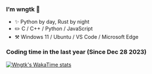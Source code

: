 ### I’m wngtk 👋

- ✨ Python by day, Rust by night
- ✏️  C / C++ / Python / JavaScript
- :hammer_and_pick: Windows 11 / Ubuntu / VS Code / Microsoft Edge

### Coding time in the last year (Since Dec 28 2023)

[![Wngtk's WakaTime stats](https://github-readme-stats.vercel.app/api/wakatime?username=@wngtk)](https://github.com/anuraghazra/github-readme-stats)

<!---
wngtk/wngtk is a ✨ special ✨ repository because its `README.md` (this file) appears on your GitHub profile.
You can click the Preview link to take a look at your changes.
--->
